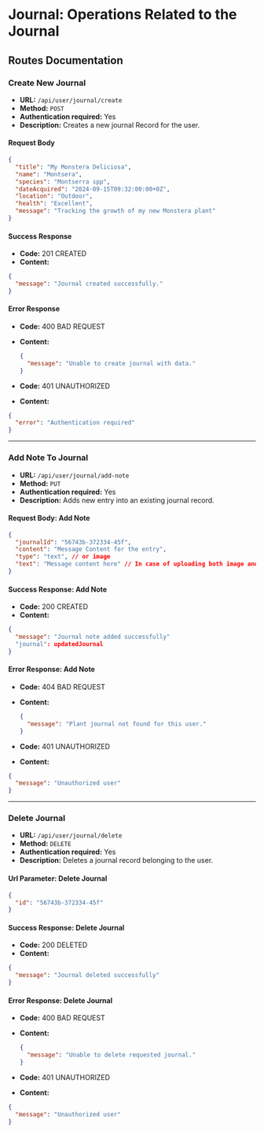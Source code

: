 # Journal: Operations Related to the Journal

## Routes Documentation

### Create New Journal

- **URL:** `/api/user/journal/create`
- **Method:** `POST`
- **Authentication required:** Yes
- **Description:** Creates a new journal Record for the user.

#### Request Body

```json
{
  "title": "My Monstera Deliciosa",
  "name": "Montsera",
  "species": "Montserra spp",
  "dateAcquired": "2024-09-15T09:32:00:00+0Z",
  "location": "Outdoor",
  "health": "Excellent",
  "message": "Tracking the growth of my new Monstera plant"
}
```

#### Success Response

- **Code:** 201 CREATED
- **Content:**

```json
{
  "message": "Journal created successfully."
}
```

#### Error Response

- **Code:** 400 BAD REQUEST
- **Content:**

  ```json
  {
    "message": "Unable to create journal with data."
  }
  ```

- **Code:** 401 UNAUTHORIZED
- **Content:**

```json
{
  "error": "Authentication required"
}
```

---

### Add Note To Journal

- **URL:** `/api/user/journal/add-note`
- **Method:** `PUT`
- **Authentication required:** Yes
- **Description:** Adds new entry into an existing journal record.

#### Request Body: Add Note

```json
{
  "journalId": "56743b-372334-45f",
  "content": "Message Content for the entry",
  "type": "text", // or image
  "text": "Message content here" // In case of uploading both image and text
}
```

#### Success Response: Add Note

- **Code:** 200 CREATED
- **Content:**

```json
{
  "message": "Journal note added successfully"
  "journal": updatedJournal
}
```

#### Error Response: Add Note

- **Code:** 404 BAD REQUEST
- **Content:**

  ```json
  {
    "message": "Plant journal not found for this user."
  }
  ```

- **Code:** 401 UNAUTHORIZED
- **Content:**

```json
{
  "message": "Unauthorized user"
}
```

---

### Delete Journal

- **URL:** `/api/user/journal/delete`
- **Method:** `DELETE`
- **Authentication required:** Yes
- **Description:** Deletes a journal record belonging to the user.

#### Url Parameter: Delete Journal

```json
{
  "id": "56743b-372334-45f"
}
```

#### Success Response: Delete Journal

- **Code:** 200 DELETED
- **Content:**

```json
{
  "message": "Journal deleted successfully"
}
```

#### Error Response: Delete Journal

- **Code:** 400 BAD REQUEST
- **Content:**

  ```json
  {
    "message": "Unable to delete requested journal."
  }
  ```

- **Code:** 401 UNAUTHORIZED
- **Content:**

```json
{
  "message": "Unauthorized user"
}
```
